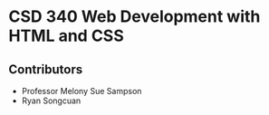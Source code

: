 <h1>CSD 340 Web Development with HTML and CSS</h1>
<h2>Contributors</h2>
<ul>
  <li>Professor Melony Sue Sampson</li>
  <li>Ryan Songcuan</li>
</ul>
